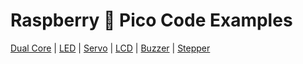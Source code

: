 # Raspberry 🍰 Pico Code Examples



[Dual Core](https://github.com/mrslv-bss/micropython-examples/blob/main/examples/_thread.py "Go to link") |
[LED](https://github.com/mrslv-bss/micropython-examples/blob/main/examples/LEDs.py "Go to link") |
[Servo](https://github.com/mrslv-bss/micropython-examples/blob/main/examples/Servo.py "Go to link") |
[LCD](https://github.com/mrslv-bss/micropython-examples/blob/main/examples/LCD.py "Go to link") |
[Buzzer](https://github.com/mrslv-bss/micropython-examples/blob/main/examples/Buzzer.py "Go to link") |
[Stepper](https://github.com/mrslv-bss/micropython-examples/blob/main/examples/Stepper.py "Go to link")
